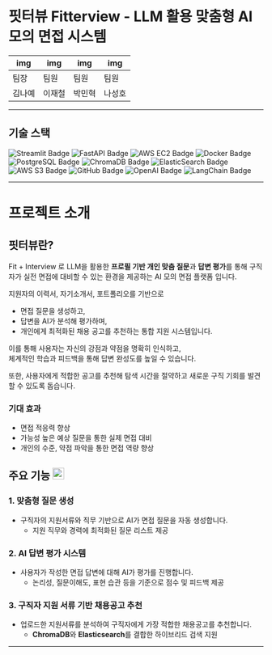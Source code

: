 # 핏터뷰 Fitterview - LLM 활용 맞춤형 AI 모의 면접 시스템

<div align="center">
  
| img | img | img | img | 
|---|---|---|---|
|팀장|팀원|팀원|팀원|
|김나예|이재철|박민혁|나성호| 

</div>

---

## 기술 스택
<img src="https://img.shields.io/badge/Front--End-Streamlit-ff4b4b?logo=streamlit&logoColor=white" alt="Streamlit Badge"/> <img src="https://img.shields.io/badge/Back--End-FastAPI-009688?logo=fastapi&logoColor=white" alt="FastAPI Badge"/>
<img src="https://img.shields.io/badge/Cloud-AWS%20EC2-FF9900?logo=amazon-aws&logoColor=white" alt="AWS EC2 Badge">
<img src="https://img.shields.io/badge/Container-Docker-2496ED?logo=docker&logoColor=white" alt="Docker Badge"/>
<img src="https://img.shields.io/badge/Database-PostgreSQL-4169E1?logo=postgresql&logoColor=white" alt="PostgreSQL Badge"/>
<img src="https://img.shields.io/badge/Vector%20DB-ChromaDB-00B2B2?logo=databricks&logoColor=white" alt="ChromaDB Badge"/>
<img src="https://img.shields.io/badge/Search-Elastic%20Search-005571?logo=elasticsearch&logoColor=white" alt="ElasticSearch Badge"/>
<img src="https://img.shields.io/badge/Storage-AWS%20S3-569A31?logo=amazon-s3&logoColor=white" alt="AWS S3 Badge"/>
<img src="https://img.shields.io/badge/Deployment-GitHub-181717?logo=github&logoColor=white" alt="GitHub Badge"/>
<img src="https://img.shields.io/badge/AI-OpenAI-412991?logo=openai&logoColor=white" alt="OpenAI Badge"/>
<img src="https://img.shields.io/badge/Framework-LangChain-0E8AC8?logo=langchain&logoColor=white" alt="LangChain Badge"/>

---
# 프로젝트 소개
## 핏터뷰란? 
Fit + Interview 로 LLM을 활용한 **프로필 기반 개인 맞춤 질문**과 **답변 평가**를 통해 구직자가 실전 면접에 대비할 수 있는 환경을 제공하는 AI 모의 면접 플랫폼 입니다.

지원자의 이력서, 자기소개서, 포트폴리오를 기반으로  
- 면접 질문을 생성하고,  
- 답변을 AI가 분석해 평가하며,  
- 개인에게 최적화된 채용 공고를 추천하는 통합 지원 시스템입니다.

이를 통해 사용자는 자신의 강점과 약점을 명확히 인식하고,  
체계적인 학습과 피드백을 통해 답변 완성도를 높일 수 있습니다.

또한, 사용자에게 적합한 공고를 추천해 
탐색 시간을 절약하고 새로운 구직 기회를 발견할 수 있도록 돕습니다.

### 기대 효과
- 면접 적응력 향상
- 가능성 높은 예상 질문을 통한 실제 면접 대비
- 개인의 수준, 약점 파악을 통한 면접 역량 향상

## 주요 기능 <img src="https://cdn-icons-png.flaticon.com/128/685/685388.png"  width="23" height="23"/>

### 1. 맞춤형 질문 생성
- 구직자의 지원서류와 직무 기반으로 AI가 면접 질문을 자동 생성합니다.
  - 지원 직무와 경력에 최적화된 질문 리스트 제공

### 2. AI 답변 평가 시스템
- 사용자가 작성한 면접 답변에 대해 AI가 평가를 진행합니다.
  - 논리성, 질문이해도, 표현 습관 등을 기준으로 점수 및 피드백 제공

### 3. 구직자 지원 서류 기반 채용공고 추천
- 업로드한 지원서류를 분석하여 구직자에게 가장 적합한 채용공고를 추천합니다.
  - **ChromaDB**와 **Elasticsearch**를 결합한 하이브리드 검색 지원


---





